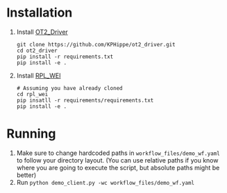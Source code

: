# Installation 

1. Install [OT2_Driver](https://github.com/KPHippe/ot2_driver.git)

    ```
    git clone https://github.com/KPHippe/ot2_driver.git 
    cd ot2_driver 
    pip install -r requirements.txt 
    pip install -e . 
    ```
1. Install [RPL_WEI](https://github.com/AD-SDL/rpl_wei)
    ```
    # Assuming you have already cloned 
    cd rpl_wei 
    pip insatll -r requirements/requirements.txt
    pip install -e . 
    ```

# Running 
1. Make sure to change hardcoded paths in `workflow_files/demo_wf.yaml` to follow your directory layout. (You can use relative paths if you know where you are going to execute the script, but absolute paths might be better)
1. Run `python demo_client.py -wc workflow_files/demo_wf.yaml`